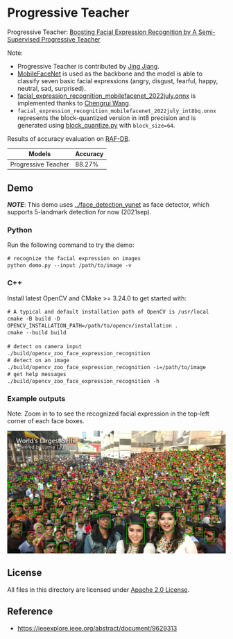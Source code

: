 
# Progressive Teacher

Progressive Teacher: [Boosting Facial Expression Recognition by A Semi-Supervised Progressive Teacher](https://scholar.google.com/citations?view_op=view_citation&hl=zh-CN&user=OCwcfAwAAAAJ&citation_for_view=OCwcfAwAAAAJ:u5HHmVD_uO8C)

Note:
- Progressive Teacher is contributed by [Jing Jiang](https://scholar.google.com/citations?user=OCwcfAwAAAAJ&hl=zh-CN).
-  [MobileFaceNet](https://link.springer.com/chapter/10.1007/978-3-319-97909-0_46) is used as the backbone and the model is able to classify seven basic facial expressions (angry, disgust, fearful, happy, neutral, sad, surprised).
- [facial_expression_recognition_mobilefacenet_2022july.onnx](https://github.com/opencv/opencv_zoo/raw/master/models/facial_expression_recognition/facial_expression_recognition_mobilefacenet_2022july.onnx) is implemented thanks to [Chengrui Wang](https://github.com/crywang).
- `facial_expression_recognition_mobilefacenet_2022july_int8bq.onnx` represents the block-quantized version in int8 precision and is generated using [block_quantize.py](../../tools/quantize/block_quantize.py) with `block_size=64`.

Results of accuracy evaluation on [RAF-DB](http://whdeng.cn/RAF/model1.html).

| Models      | Accuracy | 
|-------------|----------|
| Progressive Teacher       | 88.27%  |


## Demo

***NOTE***: This demo uses [../face_detection_yunet](../face_detection_yunet) as face detector, which supports 5-landmark detection for now (2021sep).

### Python
Run the following command to try the demo:
```shell
# recognize the facial expression on images
python demo.py --input /path/to/image -v
```

### C++

Install latest OpenCV and CMake >= 3.24.0 to get started with:

```shell
# A typical and default installation path of OpenCV is /usr/local
cmake -B build -D OPENCV_INSTALLATION_PATH=/path/to/opencv/installation .
cmake --build build

# detect on camera input
./build/opencv_zoo_face_expression_recognition
# detect on an image
./build/opencv_zoo_face_expression_recognition -i=/path/to/image
# get help messages
./build/opencv_zoo_face_expression_recognition -h
```

### Example outputs

Note: Zoom in to to see the recognized facial expression in the top-left corner of each face boxes.

![fer demo](./example_outputs/selfie.jpg)

## License

All files in this directory are licensed under [Apache 2.0 License](./LICENSE).

## Reference

- https://ieeexplore.ieee.org/abstract/document/9629313

